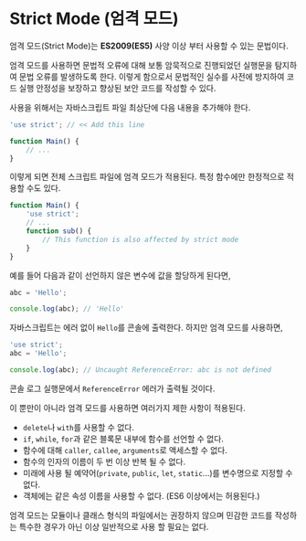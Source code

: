 # Strict Mode (엄격 모드)

엄격 모드(Strict Mode)는 **ES2009(ES5)** 사양 이상 부터 사용할 수 있는 문법이다.

엄격 모드를 사용하면 문법적 오류에 대해 보통 암묵적으로 진행되었던 실행문을 탐지하여 문법 오류를 발생하도록 한다. 이렇게 함으로서 문법적인 실수를 사전에 방지하여 코드 실행 안정성을 보장하고 향상된 보안 코드를 작성할 수 있다.

사용을 위해서는 자바스크립트 파일 최상단에 다음 내용을 추가해야 한다.

```javascript
'use strict'; // << Add this line

function Main() {
	// ...
}
```

이렇게 되면 전체 스크립트 파일에 엄격 모드가 적용된다. 특정 함수에만 한정적으로 적용할 수도 있다.

```javascript
function Main() {
	'use strict';
	// ...
	function sub() {
		// This function is also affected by strict mode
	}
}
```

예를 들어 다음과 같이 선언하지 않은 변수에 값을 할당하게 된다면,

```javascript
abc = 'Hello';

console.log(abc); // 'Hello'
```

자바스크립트는 에러 없이 `Hello`를 콘솔에 출력한다. 하지만 엄격 모드를 사용하면,

```javascript
'use strict';
abc = 'Hello';

console.log(abc); // Uncaught ReferenceError: abc is not defined
```

콘솔 로그 실행문에서 `ReferenceError` 에러가 출력될 것이다.

이 뿐만이 아니라 엄격 모드를 사용하면 여러가지 제한 사항이 적용된다.

- `delete`나 `with`를 사용할 수 없다.
- `if`, `while`, `for`과 같은 블록문 내부에 함수를 선언할 수 없다.
- 함수에 대해 `caller`, `callee`, `arguments`로 액세스할 수 없다.
- 함수의 인자의 이름이 두 번 이상 반복 될 수 없다.
- 미래에 사용 될 예약어(`private`, `public`, `let`, `static`...)를 변수명으로 지정할 수 없다.
- 객체에는 같은 속성 이름을 사용할 수 없다. (ES6 이상에서는 허용된다.)

엄격 모드는 모듈이나 클래스 형식의 파일에서는 권장하지 않으며 민감한 코드를 작성하는 특수한 경우가 아닌 이상 일반적으로 사용 할 필요는 없다.
